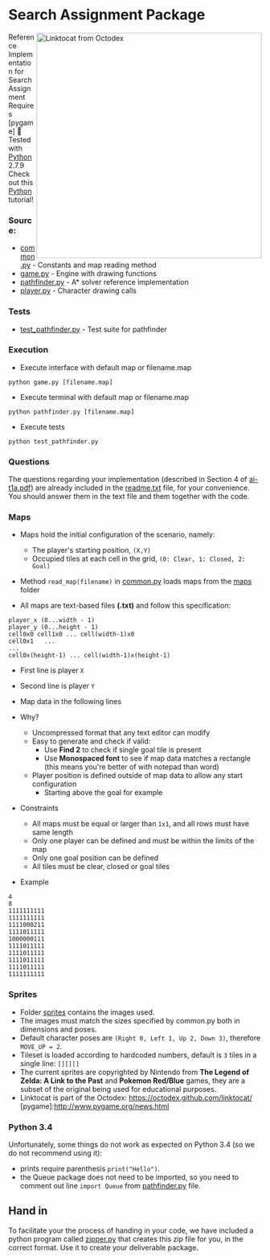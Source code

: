 # Search Assignment Package

<a href="https://octodex.github.com/linktocat/" target="_blank">
<img src="https://octodex.github.com/images/linktocat.jpg" align="right" width="448px" title="Linktocat from Octodex" border="0"/>
</a>

Reference Implementation for Search Assignment  
Requires [pygame] :snake:  
Tested with [Python](https://www.python.org/) 2.7.9  
Check out this [Python](http://learnpython.org/) tutorial!


### Source:
- [common.py](common.py)           - Constants and map reading method
- [game.py](game.py)               - Engine with drawing functions
- [pathfinder.py](pathfinder.py)   - A* solver reference implementation
- [player.py](player.py)           - Character drawing calls

### Tests
- [test_pathfinder.py](test_pathfinder.py)    - Test suite for pathfinder

### Execution
- Execute interface with default map or filename.map
```
python game.py [filename.map]
```
- Execute terminal with default map or filename.map
```
python pathfinder.py [filename.map]
```
- Execute tests
```
python test_pathfinder.py
```

### Questions

The questions regarding your implementation (described in Section 4 of [ai-t1a.pdf](ai-t1a.pdf)) are already included in the [readme.txt](readme.txt) file, for your convenience. You should answer them in the text file and them together with the code.


### Maps
- Maps hold the initial configuration of the scenario, namely:
  - The player's starting position, ```(X,Y)```
  - Occupied tiles at each cell in the grid, ```(0: Clear, 1: Closed, 2: Goal)```
- Method ```read_map(filename)``` in [common.py](common.py) loads maps from the [maps](maps) folder

- All maps are text-based files **(.txt)** and follow this specification:
```
player_x (0...width - 1)
player_y (0...height - 1)
cell0x0 cell1x0 ... cell(width-1)x0
cell0x1   ...
...
cell0x(height-1) ... cell(width-1)x(height-1)
```  

  - First line is player ```X```
  - Second line is player ```Y```
  - Map data in the following lines

- Why?
    - Uncompressed format that any text editor can modify
    - Easy to generate and check if valid:
        - Use **Find 2** to check if single goal tile is present
        - Use **Monospaced font** to see if map data matches a rectangle (this means you're better of with notepad than word)
    - Player position is defined outside of map data to allow any start configuration
        - Starting above the goal for example
- Constraints
    - All maps must be equal or larger than ```1x1```, and all rows must have same length
    - Only one player can be defined and must be within the limits of the map
    - Only one goal position can be defined
    - All tiles must be clear, closed or goal tiles
- Example
```
4
8
1111111111
1111111111
1111000211
1111011111
1000000111
1111011111
1111011111
1111011111
1111011111
1111111111
```

### Sprites
- Folder [sprites](sprites) contains the images used.  
- The images must match the sizes specified by common.py both in dimensions and poses.  
- Default character poses are ```(Right 0, Left 1, Up 2, Down 3)```, therefore ```MOVE_UP = 2```.  
- Tileset is loaded according to hardcoded numbers, default is ```3``` tiles in a single line: ```[][][]```
- The current sprites are copyrighted by Nintendo from **The Legend of Zelda: A Link to the Past** and **Pokemon Red/Blue** games, they are a subset of the original being used for educational purposes.
- Linktocat is part of the Octodex: https://octodex.github.com/linktocat/
[pygame]:http://www.pygame.org/news.html

### Python 3.4

Unfortunately, some things do not work as expected on Python 3.4 (so we do not recommend using it):

- prints require parenthesis ```print("Hello")```.
- the Queue package does not need to be imported, so you need to comment out line ```import Queue``` from [pathfinder.py](pathfinder.py) file.

## Hand in
To facilitate your the process of handing in your code, we have included a python program called [zipper.py](zipper.py) that creates this zip file for you, in the correct format. Use it to create your deliverable package.
